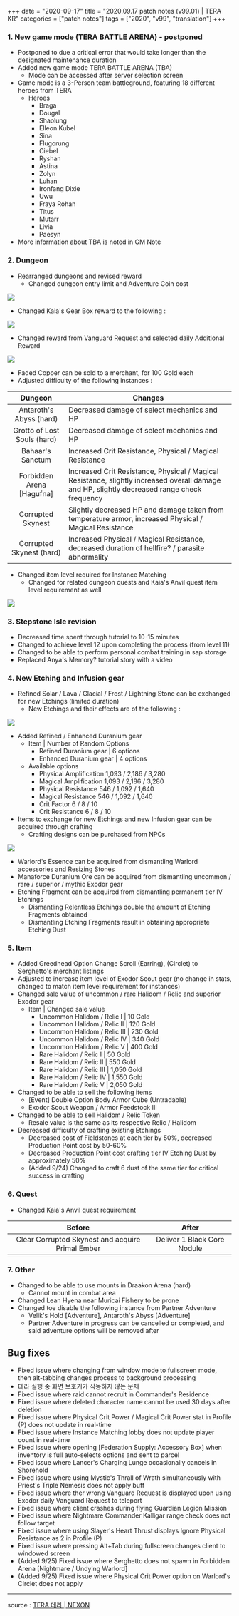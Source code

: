 +++
date = "2020-09-17"
title = "2020.09.17 patch notes (v99.01) | TERA KR"
categories = ["patch notes"]
tags = ["2020", "v99", "translation"]
+++

### 1. New game mode (TERA BATTLE ARENA) - postponed
- Postponed to due a critical error that would take longer than the designated maintenance duration
- Added new game mode TERA BATTLE ARENA (TBA)
  - Mode can be accessed after server selection screen
- Game mode is a 3-Person team battleground, featuring 18 different heroes from TERA
  - Heroes
    - Braga
    - Dougal
    - Shaolung
    - Elleon Kubel
    - Sina
    - Flugorung
    - Ciebel
    - Ryshan
    - Astina
    - Zolyn
    - Luhan
    - Ironfang Dixie 
    - Uwu
    - Fraya Rohan
    - Titus
    - Mutarr
    - Livia
    - Paesyn
- More information about TBA is noted in GM Note

### 2. Dungeon
- Rearranged dungeons and revised reward
  - Changed dungeon entry limit and Adventure Coin cost

![](/images/patch/v99-01_1_en.png)

  - Changed Kaia's Gear Box reward to the following :

![](/images/patch/v99-01_2_en.png)

  - Changed reward from Vanguard Request and selected daily Additional Reward

![](/images/patch/v99-01_3_en.png)

  - Faded Copper can be sold to a merchant, for 100 Gold each
- Adjusted difficulty of the following instances :

| Dungeon | Changes |
| :-: | - |
| Antaroth's Abyss (hard) | Decreased damage of select mechanics and HP |
| Grotto of Lost Souls (hard) | Decreased damage of select mechanics and HP |
| Bahaar's Sanctum | Increased Crit Resistance, Physical / Magical Resistance |
| Forbidden Arena [Hagufna] | Increased Crit Resistance, Physical / Magical Resistance, slightly increased overall damage and HP, slightly decreased range check frequency |
| Corrupted Skynest | Slightly decreased HP and damage taken from temperature armor, increased Physical / Magical Resistance |
| Corrupted Skynest (hard) | Increased Physical / Magical Resistance, decreased duration of hellfire? / parasite abnormality |

- Changed item level required for Instance Matching
  - Changed for related dungeon quests and Kaia's Anvil quest item level requirement as well

![](/images/patch/v99-01_4_en.png)

### 3. Stepstone Isle revision
- Decreased time spent through tutorial to 10-15 minutes
- Changed to achieve level 12 upon completing the process (from level 11)
- Changed to be able to perform personal combat training in sap storage
- Replaced Anya's Memory? tutorial story with a video

### 4. New Etching and Infusion gear
- Refined Solar / Lava / Glacial / Frost / Lightning Stone can be exchanged for new Etchings (limited duration)
  - New Etchings and their effects are of the following :

![](/images/patch/v99-01_5_en.png)

- Added Refined / Enhanced Duranium gear
  - Item | Number of Random Options
    - Refined Duranium gear | 6 options
    - Enhanced Duranium gear | 4 options
  - Available options
    - Physical Amplification 1,093 / 2,186 / 3,280
    - Magical Amplification 1,093 / 2,186 / 3,280
    - Physical Resistance 546 / 1,092 / 1,640
    - Magical Resistance 546 / 1,092 / 1,640
    - Crit Factor 6 / 8 / 10
    - Crit Resistance 6 / 8 / 10
- Items to exchange for new Etchings and new Infusion gear can be acquired through crafting
  - Crafting designs can be purchased from NPCs

![](/images/patch/v99-01_6_en.png)

  - Warlord's Essence can be acquired from dismantling Warlord accessories and Resizing Stones
  - Manaforce Duranium Ore can be acquired from dismantling uncommon / rare / superior / mythic Exodor gear
  - Etching Fragment can be acquired from dismantling permanent tier IV Etchings
    - Dismantling Relentless Etchings double the amount of Etching Fragments obtained
    - Dismantling Etching Fragments result in obtaining appropriate Etching Dust

### 5. Item
- Added Greedhead Option Change Scroll (Earring), (Circlet) to Serghetto's merchant listings
- Adjusted to increase item level of Exodor Scout gear (no change in stats, changed to match item level requirement for instances)
- Changed sale value of uncommon / rare Halidom / Relic and superior Exodor gear
  - Item | Changed sale value
    - Uncommon Halidom / Relic I | 10 Gold
    - Uncommon Halidom / Relic II | 120 Gold
    - Uncommon Halidom / Relic III | 230 Gold
    - Uncommon Halidom / Relic IV | 340 Gold
    - Uncommon Halidom / Relic V | 400 Gold
    - Rare Halidom / Relic I | 50 Gold
    - Rare Halidom / Relic II | 550 Gold
    - Rare Halidom / Relic III | 1,050 Gold
    - Rare Halidom / Relic IV | 1,550 Gold
    - Rare Halidom / Relic V | 2,050 Gold
- Changed to be able to sell the following items
  - [Event] Double Option Body Armor Cube (Untradable)
  - Exodor Scout Weapon / Armor Feedstock III
- Changed to be able to sell Halidom / Relic Token
  - Resale value is the same as its respective Relic / Halidom
- Decreased difficulty of crafting existing Etchings
  - Decreased cost of Fieldstones at each tier by 50%, decreased Production Point cost by 50-60%
  - Decreased Production Point cost crafting tier IV Etching Dust by approximately 50%
  - (Added 9/24) Changed to craft 6 dust of the same tier for critical success in crafting

### 6. Quest
- Changed Kaia's Anvil quest requirement

| Before | After |
| :-: | :-: |
| Clear Corrupted Skynest and acquire Primal Ember | Deliver 1 Black Core Nodule |

### 7. Other
- Changed to be able to use mounts in Draakon Arena (hard)
  - Cannot mount in combat area
- Changed Lean Hyena near Muricai Fishery to be prone
- Changed toe disable the following instance from Partner Adventure
  - Velik's Hold [Adventure], Antaroth's Abyss [Adventure]
  - Partner Adventure in progress can be cancelled or completed, and said adventure options will be removed after

## Bug fixes

- Fixed issue where changing from window mode to fullscreen mode, then alt-tabbing changes process to background processing
- 테라 실행 중 화면 보호기가 작동하지 않는 문제
- Fixed issue where raid cannot recruit in Commander's Residence
- Fixed issue where deleted character name cannot be used 30 days after deletion
- Fixed issue where Physical Crit Power / Magical Crit Power stat in Profile (P) does not update in real-time
- Fixed issue where Instance Matching lobby does not update player count in real-time
- Fixed issue where opening [Federation Supply: Accessory Box] when inventory is full auto-selects options and sent to parcel
- Fixed issue where Lancer's Charging Lunge occasionally cancels in Shorehold
- Fixed issue where using Mystic's Thrall of Wrath simultaneously with Priest's Triple Nemesis does not apply buff
- Fixed issue where ther wrong Vanguard Request is displayed upon using Exodor daily Vanguard Request to teleport
- Fixed issue where client crashes during flying Guardian Legion Mission
- Fixed issue where Nightmare Commander Kalligar range check does not follow target
- Fixed issue where using Slayer's Heart Thrust displays Ignore Physical Resistance as 2 in Profile (P)
- Fixed issue where pressing Alt+Tab during fullscreen changes client to windowed screen
- (Added 9/25) Fixed issue where Serghetto does not spawn in Forbidden Arena [Nightmare / Undying Warlord]
- (Added 9/25) Fixed issue where Physical Crit Power option on Warlord's Circlet does not apply

----

source : [TERA 테라 | NEXON](http://tera.nexon.com/news/update/view.aspx?n4articlesn=449)
